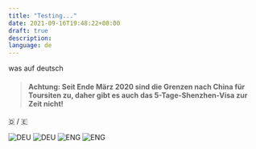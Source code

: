 ```yaml
---
title: "Testing..."
date: 2021-09-16T19:48:22+08:00
draft: true
description: 
language: de
---
```



was auf deutsch

> #### Achtung: Seit Ende M&auml;rz 2020 sind die Grenzen nach China f&uuml;r Toursiten zu, daher gibt es auch das 5-Tage-Shenzhen-Visa zur Zeit **nicht**!



&#127465;  /  &#127466;

![DEU](/uploads/de24.png)
![DEU](/uploads/de32.png)
![ENG](/uploads/gb24.png)
![ENG](/uploads/gb32.png)